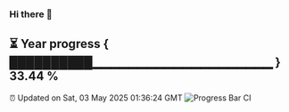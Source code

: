 ### Hi there 👋
⏳ Year progress { ██████████▁▁▁▁▁▁▁▁▁▁▁▁▁▁▁▁▁▁▁▁ } 33.44 %
---
⏰ Updated on Sat, 03 May 2025 01:36:24 GMT
![Progress Bar CI](https://github.com/liununu/liununu/workflows/Progress%20Bar%20CI/badge.svg)
